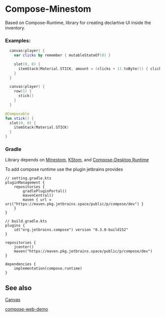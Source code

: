# Compose-Minestom

Based on Compose-Runtime, library for creating declartive UI inside the inventory.

### Examples:

```kotlin
  canvas(player) {
    var clicks by remember { mutableStateOf(0) }

    slot(0, 0) {
      itemStack(Material.STICK, amount = (clicks + 1).toByte()) { clicks++ }
    }
  }
```


```kotlin
  canvas(player) {
    row(1) {
      stick()
    }
  }

@Composable
fun stick() {
  slot(0, 0) {
    itemStack(Material.STICK)
  }
}
```

### Gradle

Library depends on [Minestom](https://github.com/Minestom/Minestom), [KStom](https://github.com/Project-Cepi/KStom), and [Compose-Desktop Runtime](https://github.com/JetBrains/compose-jb)

To add compose runtime use the plugin jetbrains provides
```
// setting.gradle.kts
pluginManagement {
    repositories {
        gradlePluginPortal()
        mavenCentral()
        maven { url = uri("https://maven.pkg.jetbrains.space/public/p/compose/dev") }
    }
}

// build.gradle.kts
plugins {
    id("org.jetbrains.compose") version "0.3.0-build152"
}

repositories {
    jcenter()
    maven("https://maven.pkg.jetbrains.space/public/p/compose/dev")
}

dependencies {
    implementation(compose.runtime)
}
```

## See also

[Canvas](https://github.com/mworzala/canvas/)

[compose-web-demo](https://github.com/ShikaSD/compose-browser-demo)
